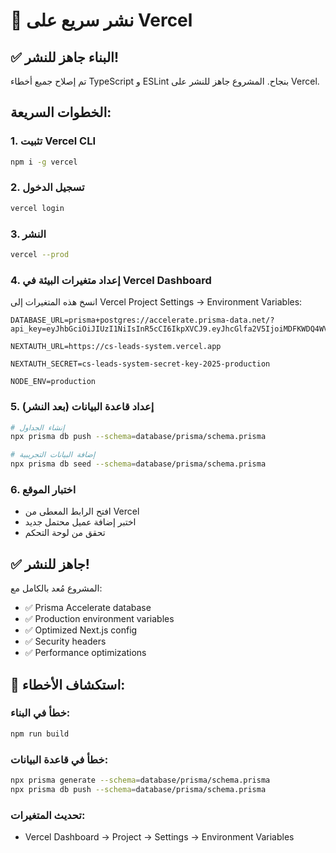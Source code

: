 # 🚀 نشر سريع على Vercel

## ✅ البناء جاهز للنشر!

تم إصلاح جميع أخطاء TypeScript و ESLint بنجاح. المشروع جاهز للنشر على Vercel.

## الخطوات السريعة:

### 1. تثبيت Vercel CLI
```bash
npm i -g vercel
```

### 2. تسجيل الدخول
```bash
vercel login
```

### 3. النشر
```bash
vercel --prod
```

### 4. إعداد متغيرات البيئة في Vercel Dashboard

انسخ هذه المتغيرات إلى Vercel Project Settings → Environment Variables:

```
DATABASE_URL=prisma+postgres://accelerate.prisma-data.net/?api_key=eyJhbGciOiJIUzI1NiIsInR5cCI6IkpXVCJ9.eyJhcGlfa2V5IjoiMDFKWDQ4WVRHUlFHTTdRSkRBRDdKNTQ5UkgiLCJ0ZW5hbnRfaWQiOiJhNjk5MGU4MDA2ZTFlYTNlNjdjYWM4OWU4NzFjODcwOWE3YmM1YTQ5OTY0OWIyNmQyZjIzNDZkZDBhNTIyNGMyIiwiaW50ZXJuYWxfc2VjcmV0IjoiNmNiNGIyMDItMTc2Yi00MGYyLTliMTktYjM0ODk2YzNhNzQ5In0.H7x2PP49S3lUC4yDDDyQIOsolNoGog5PEduQHSAGfr4

NEXTAUTH_URL=https://cs-leads-system.vercel.app

NEXTAUTH_SECRET=cs-leads-system-secret-key-2025-production

NODE_ENV=production
```

### 5. إعداد قاعدة البيانات (بعد النشر)

```bash
# إنشاء الجداول
npx prisma db push --schema=database/prisma/schema.prisma

# إضافة البيانات التجريبية
npx prisma db seed --schema=database/prisma/schema.prisma
```

### 6. اختبار الموقع

- افتح الرابط المعطى من Vercel
- اختبر إضافة عميل محتمل جديد
- تحقق من لوحة التحكم

## ✅ جاهز للنشر!

المشروع مُعد بالكامل مع:
- ✅ Prisma Accelerate database
- ✅ Production environment variables
- ✅ Optimized Next.js config
- ✅ Security headers
- ✅ Performance optimizations

## 🔧 استكشاف الأخطاء:

### خطأ في البناء:
```bash
npm run build
```

### خطأ في قاعدة البيانات:
```bash
npx prisma generate --schema=database/prisma/schema.prisma
npx prisma db push --schema=database/prisma/schema.prisma
```

### تحديث المتغيرات:
- Vercel Dashboard → Project → Settings → Environment Variables
